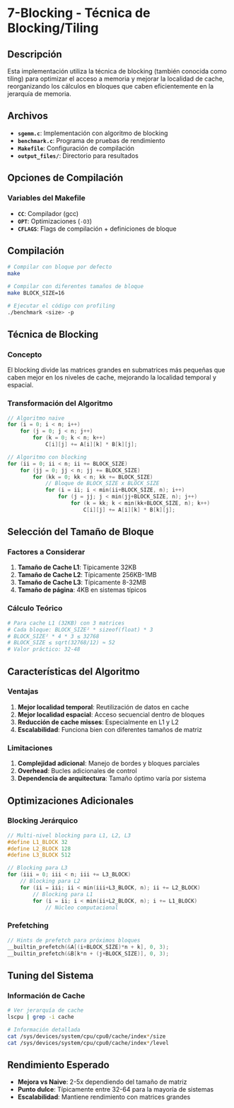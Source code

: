 # 7-Blocking - Técnica de Blocking/Tiling

## Descripción

Esta implementación utiliza la técnica de blocking (también conocida como tiling) para optimizar el acceso a memoria y mejorar la localidad de cache, reorganizando los cálculos en bloques que caben eficientemente en la jerarquía de memoria.

## Archivos

- **`sgemm.c`**: Implementación con algoritmo de blocking
- **`benchmark.c`**: Programa de pruebas de rendimiento
- **`Makefile`**: Configuración de compilación
- **`output_files/`**: Directorio para resultados

## Opciones de Compilación

### Variables del Makefile
- **`CC`**: Compilador (gcc)
- **`OPT`**: Optimizaciones (`-O3`)
- **`CFLAGS`**: Flags de compilación + definiciones de bloque

## Compilación

```bash
# Compilar con bloque por defecto
make

# Compilar con diferentes tamaños de bloque
make BLOCK_SIZE=16

# Ejecutar el código con profiling
./benchmark <size> -p
```

## Técnica de Blocking

### Concepto
El blocking divide las matrices grandes en submatrices más pequeñas que caben mejor en los niveles de cache, mejorando la localidad temporal y espacial.

### Transformación del Algoritmo
```c
// Algoritmo naive
for (i = 0; i < n; i++)
    for (j = 0; j < n; j++)
        for (k = 0; k < n; k++)
            C[i][j] += A[i][k] * B[k][j];

// Algoritmo con blocking
for (ii = 0; ii < n; ii += BLOCK_SIZE)
    for (jj = 0; jj < n; jj += BLOCK_SIZE)
        for (kk = 0; kk < n; kk += BLOCK_SIZE)
            // Bloque de BLOCK_SIZE x BLOCK_SIZE
            for (i = ii; i < min(ii+BLOCK_SIZE, n); i++)
                for (j = jj; j < min(jj+BLOCK_SIZE, n); j++)
                    for (k = kk; k < min(kk+BLOCK_SIZE, n); k++)
                        C[i][j] += A[i][k] * B[k][j];
```

## Selección del Tamaño de Bloque

### Factores a Considerar
1. **Tamaño de Cache L1**: Típicamente 32KB
2. **Tamaño de Cache L2**: Típicamente 256KB-1MB
3. **Tamaño de Cache L3**: Típicamente 8-32MB
4. **Tamaño de página**: 4KB en sistemas típicos

### Cálculo Teórico
```bash
# Para cache L1 (32KB) con 3 matrices
# Cada bloque: BLOCK_SIZE² * sizeof(float) * 3
# BLOCK_SIZE² * 4 * 3 ≤ 32768
# BLOCK_SIZE ≤ sqrt(32768/12) ≈ 52
# Valor práctico: 32-48
```

## Características del Algoritmo

### Ventajas
1. **Mejor localidad temporal**: Reutilización de datos en cache
2. **Mejor localidad espacial**: Acceso secuencial dentro de bloques
3. **Reducción de cache misses**: Especialmente en L1 y L2
4. **Escalabilidad**: Funciona bien con diferentes tamaños de matriz

### Limitaciones
1. **Complejidad adicional**: Manejo de bordes y bloques parciales
2. **Overhead**: Bucles adicionales de control
3. **Dependencia de arquitectura**: Tamaño óptimo varía por sistema

## Optimizaciones Adicionales

### Blocking Jerárquico
```c
// Multi-nivel blocking para L1, L2, L3
#define L1_BLOCK 32
#define L2_BLOCK 128
#define L3_BLOCK 512

// Blocking para L3
for (iii = 0; iii < n; iii += L3_BLOCK)
    // Blocking para L2
    for (ii = iii; ii < min(iii+L3_BLOCK, n); ii += L2_BLOCK)
        // Blocking para L1
        for (i = ii; i < min(ii+L2_BLOCK, n); i += L1_BLOCK)
            // Núcleo computacional
```

### Prefetching
```c
// Hints de prefetch para próximos bloques
__builtin_prefetch(&A[(i+BLOCK_SIZE)*n + k], 0, 3);
__builtin_prefetch(&B[k*n + (j+BLOCK_SIZE)], 0, 3);
```

## Tuning del Sistema

### Información de Cache
```bash
# Ver jerarquía de cache
lscpu | grep -i cache

# Información detallada
cat /sys/devices/system/cpu/cpu0/cache/index*/size
cat /sys/devices/system/cpu/cpu0/cache/index*/level
```

## Rendimiento Esperado

- **Mejora vs Naive**: 2-5x dependiendo del tamaño de matriz
- **Punto dulce**: Típicamente entre 32-64 para la mayoría de sistemas
- **Escalabilidad**: Mantiene rendimiento con matrices grandes